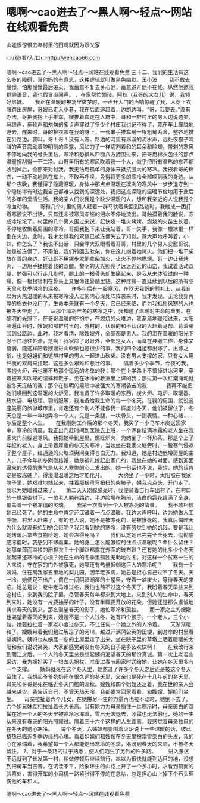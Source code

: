# 嗯啊～cao进去了～黑人啊～轻点～网站在线观看免费
山娃很惊惧去年村里的田鸡就因为跟父家

👉/观/看/入/口👉http://wencao66.com

嗯啊～cao进去了～黑人啊～轻点～网站在线观看免费	三十二、我们的生活有这么多的障碍，真他妈的有意思，这种逻辑就叫做黑色幽默。王小波
　　我不敢去憧憬，怕那憧憬最后破灭，我蓄意不复去关心他，蓄意避开他不在线，纵然他邀我群聊语音，我也假冒没闻声。
，在家帮忙领孩。阿秋（我哥的大女儿）说，我领好弟妹。　　我正在温暖的被窝里做梦时，一声开大门的声响惊醒了我，人穿上衣服跑出房屋，哥嫂已走入小巷，我在后面追赶着，边跑边叫，“哥，我要去。”没有办法，哥把我抱上手推车，嫂推着车走在人群中，哥和一群村里的男人边说边笑，马蹄声，车轮声和匆匆的脚步声穿过了多少个村庄我也记不得了，我在车上朦胧地睡去，醒来时，哥的棉衣盖在我的身上，一长串手推车用一根粗绳系着，整齐地排在公路边。我叫，哥！哥！没有人答。路边的河里有潺潺的流水声，远处夜猫子鸣叫的声音震动着黎明前的寒露，风如刀子一样切割着和的耳朵和脸颊，带刺的寒风不停地向我的骨头里钻，寒冷和恐惧从四面八方拥围过来，把哥用棉衣包住的那点温暖搜刮得一干二净。山野里所有的寒风吹着我一个人，似乎把所有温热的东西都收刮掉后，全部来对付我。我无法用孤单的身体来抵抗强大的寒冷。我掖着哥的棉衣，一动不动地趴在车上，不敢再呼唤，免得将更多的寒冷全部唤到我的身边。从那个夜晚，我懂得了隐藏温暖，身体中那点点温暖在凛冽的寒风中一步步退守到一个隐秘得有时边我自己都难以找到的深远处，我把这点深隐的温暖节俭地用于此后的多年的爱情生活。我的亲人们说我是个缺少温暖的人，想和我亲近的人说我是个冷血动物。　　哥和几个村里的男人赶着一群马驮着柴回到路边时，我缩成一团打着寒颤说不出话，只有还未被寒风冻结的泪水不停地流出。哥触摸着我的脸说，冻成冰坨坨了。村里的几个男人围过来说，赶快烧一堆火烤烤。燃烧的火苗生长着，不停地收集着周围的寒冷。哥把我抱下来让我站着，哥一失手，我像一根冰棍一样倒在火边，此时，我才发觉我的双腿已被冻僵失去了知觉。哥大声地呼叫着，小妹，你怎么了？我说不出话，只会睁大双眼看着哥哥，村里的几个男人安慰哥说，她是被冻僵了，不用怕，我们转回去驮柴，你在这儿抱着她烤火。他们把一堆干柴放在哥的身边，好让哥不用挪步就能拿柴加火，让火不停地燃烧。哥一边让我烤火，一边用手揉搓着我的双腿。黎明的天光照亮了远远近近的山峦，我试着活动双腿，勉强可以行走几步时，腿上的一根骨头却生痛起来，是我从未体验过的一种痛，像一根根针刺在骨头上又狠命往骨髓里钻。这种疼痛一直延续到以后的所有冬天里和秋季阴冷的深夜。　　许多年后有一股寒风，在秋天我哥的葬礼上，从我自以为火热温暖的从未被寒冷浸入过的内心深处阵阵袭来时，我才发现，无论我穿再厚的棉衣也没用了，生命本来就有一个冬天，它已经来临，而为我抵挡风寒的人也被冬天带走了。　　从那个凛冽严冬的寒冷之中，我知道了温暖对生命的重要。在黎明的光照下，在哥哥温暖的怀抱中，在燃烧的火堆边，我渐渐地暖和过来，太阳照遍山谷时，嫂嫂和那群村里的，外村的，认识的和不认识的人赶着马帮、背着柴回到公路边。此时，我才看清，除嫂嫂外，全部都是男人。我的泪在温暖的阳光下忍不住地往外流，是啊！我家除了哥哥外，全部是女人，而哥在县城工作，身体又瘦弱，能这样陪着嫂嫂进山砍柴也是很少的事。我的四个姐姐都出嫁了，出嫁之前，也是姐姐们和这群村里的男人一起进山砍柴。没有男人支撑的家，只有女人用纤瘦的双肩来扛起，这是多么艰难和悲壮的事。　　隔着多少个季节，今夜的我，围抱火炉，再也暖不热那个遥远的冬季的我；那个在上学路上不慎掉进冰河里，穿着被寒风吹硬的湿裤和鞋子，坐在冰冷的教室里上课的我；那过第一次红潮涌动就被冬天冻结的我；那个在黎明的黑暗中被强大的寒潮袭击的我……　　我再不能把她们唤回到这温暖的火炉旁。我准备了许多取暖的东西，炭火炉、电炉、取暖器、热水袋、电热毯、羽绒服等，我准备给我生命的每一个冬天。在我的周围，就说这座美丽的旅游城市里，肯定还有个别人不能像我一样度过冬天，他们被留住了，冬天总是一年一年地弄冷一个人，先是一条腿，一块骨头，一副表情。一种心绪……尔后是整个人生。　　在我刚刚工作后的那个冬天，我买了一小马车木炭送回家中，寒冷的清晨，我正出门赶时间到医院去上班，一个浑身结满冰霜的老人坐在我家大门前躲避寒风。我把她牵到屋里，燃旺炉火，为她倒了一杯热茶。那是个上了年纪的老人，身上带着厚重的冬天的寒冷，当她坐在我家火塘旁时，一股寒气侵凉了整个屋子，红通通的火塘须臾间变得苍白无力。我知道，她是村边低矮房屋的主人，儿子今年初冬刚刚结婚，她是被儿媳赶出家门的，我坐在她的对面，感到迎面逼来的透骨的寒气是从老人寒惨的心上发出的。她一句话也不说，我想，她的话肯定是被冻硬了，得漫漫温暖之后才能化开。　　　大约坐了一小时，太阳照在我家院子里，她艰难地站起来，拄着那根弯弯扭扭的柴棒子，朝我点点头，开门走了。我以为她暖和过来了。　　第二天天刚朦朦亮时，我便骑着自行车出村了，在村口的一棵银杏树下，一位老人躺在路边，半边脸埋在胸前，洁白的霜花结满了全身，覆盖着一个被冻僵的灵魂。　　我第一次看到一个人被冻死的情景。　　我不敢相信她已经死了。她的生命中肯定还深藏着一点点温暖。我边大声呼叫，边为她做人工呼吸。村里人赶来了，有的老人说，她不是被冻死的，是被饿死的。我真后悔昨天为什么就没有想到她会饿呢？我只看到她的寒冷，没有感觉到她的饥饿。要是我让她烤暖后拿些食物给她，她会冻得死吗？　　我们认定她已完完全全死去，彻彻底底冻僵时，我感到不寒而栗。她的身上怎么能够留的住点点温暖呢？辈什么留住？她那单薄而滥褛的旧棉衣？十个脚趾都露在外面的破布鞋？还有她的比多少个冬天加起来还寒冷的心境？她在生命的冬季里孤独无助地过冬。对这样一个贫寒一生的人来说，守在家的门外被饿死，她哪还有热量抵御这巨大的寒冷呢？　　我有一个姨妈，住在离我家五里地的梨儿园，因年老多病，她总是担心自己过不了冬天。天一冷，她便足不出户，偎在一间阴暗潮湿的土屋里，守着一盆炭火，等待春天的来临。她总是说：老牛老马难过冬，我怕也熬不过这个冬天了，我盼着春天早些来到这村庄，来到我的院子里。尽管春天每年都来到大地上，来到别人的生命中，春天到来时，她没有一片要抽芽的叶子，没有半瓣要开放的花朵，但她还是那么虔诚地祷求春天的到来，那么渴望春天的影子，她怕寒冷和孤独。　　而一家之主的嫂嫂也渴望着春天的到来，嫂嫂不是一个人过冬，她有四个孩子，一个老人，三个小姑，她要拉扯着一家老小度过冬天，不让任何一个她之外的人冷着。　　天渐渐暖和了，嫂嫂带着我们趟过解冻了的河川，越过开满蒲公英的田埂，到对岸的村里看望姨妈。姨妈也从蜗居一冬的土屋里走了出来，坐在院子里的草墩上晒着暖暖的太阳和我们说说笑笑，大家都感觉到没有冬天的日子是多么欢快啊！　　在我改行来到丽江之后，一个人的冬天里总是想起姨妈渴望春天的那份真诚。第一次上老君山采访，我为姨妈买了一根龙头拐杖，准备过春节回家时送给她，让她在冬天里多有一个支撑。　　姨妈就死在这个冬天里，她熬过了许多个冬天之后还是被这个冬天留住了。我想起爷爷奶奶死在很久远的冬天里，父亲也是死在十几年前的冬天里，母亲和哥哥是死在临近冬天门槛的深秋。嫂嫂和四个姐姐还活着，我在世的亲人会越来越少。我告诉自己，不管天热天冷，我都要常回家看看，和嫂嫂、姐姐们坐坐。　　母亲拉扯着六个儿女，在她拼尽一生的力量再也拉不动时，她倒下去了。六个姐兄妹互相拉扯着长大长高。当有能力为母亲挡住一丝寒冷时，母亲斑白的双鬓在她一个人的冬天里被寒冷冰冻着，雪已无法退去，冰霜也无法融化，她的一生从来没有春天的阳光照耀过。隔着三十六个这样的人生距离，我感觉着母亲独自的在冬天的透心寒冷。　　每个冬天，六姊妹都要围着火炉说上一些温暖的话，彼此捂热已临近冬季边缘的心境。看着姐姐们和嫂嫂在冬天里被霜雪染白的头发，我的心在紧缩着，我希望每一个人都能走出寒冷的冬季，渴盼到春天的来临，不被冬天留住。
	7、对于一条路的过于熟悉，使人们陌生了另外的许多路。
　　进入景区不远就到了长发第一村，稍做停顿后继续前行，本以为很快就能到达目的地，没想到把房车当吉普，在沆洼不平，险象环生的山路上开了一个多小时，才看到前面的验票处，害得开车的小司机一路紧张得不停的在念咕，总是担心山上掉下个石头砸伤他的车和人。

嗯啊～cao进去了～黑人啊～轻点～网站在线观看免费
